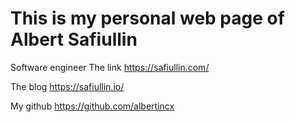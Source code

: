 # This is my personal web page of Albert Safiullin

Software engineer The link https://safiullin.com/

The blog https://safiullin.io/

My github https://github.com/albertincx